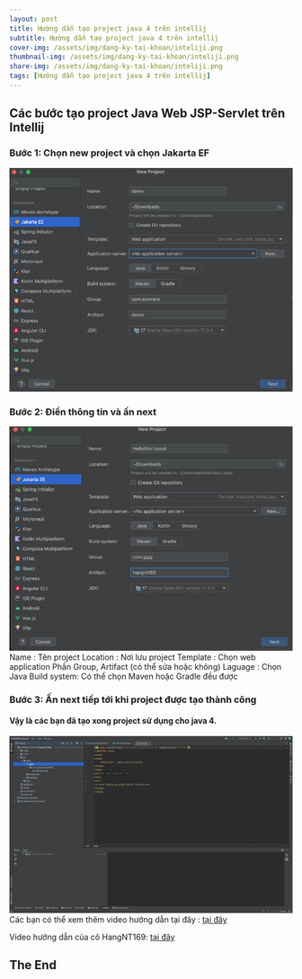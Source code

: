 ```yaml
---
layout: post
title: Hướng dẫn tạo project java 4 trên intellij 
subtitle: Hướng dẫn tạo project java 4 trên intellij
cover-img: /assets/img/dang-ky-tai-khoan/inteliji.png
thumbnail-img: /assets/img/dang-ky-tai-khoan/inteliji.png
share-img: /assets/img/dang-ky-tai-khoan/inteliji.png
tags: [Hướng dẫn tạo project java 4 trên intellij]
---
```


## Các bước tạo project Java Web JSP-Servlet trên Intellij
### Bước 1: Chọn new project và chọn Jakarta EF
![img_10.png](../assets/img/tao-project-java-4-inteliji/img_10.png)

### Bước 2: Điền thông tin và ấn next
![img_12.png](../assets/img/tao-project-java-4-inteliji/img_12.png)
Name : Tên project 
Location : Nơi lưu project 
Template : Chọn web application 
Phần Group, Artifact (có thể sửa hoặc không)
Laguage : Chọn Java 
Build system: Có thể chọn Maven hoặc Gradle đều được
### Bước 3: Ấn next tiếp tới khi project được tạo thành công

#### Vậy là các bạn đã tạo xong project sử dụng cho java 4.
![img_13.png](../assets/img/tao-project-java-4-inteliji/img_13.png)
<br/>
Các bạn có thể xem thêm video hướng dẫn tại đây : [tại đây](https://youtu.be/3JiWOF-KM5c)

Video hướng dẫn của cô HangNT169: [tại đây](https://www.youtube.com/watch?v=70Qpc0PO8sc&list=PLLoi_UNiyVQYnBexjr_F_EUPB76plrvzw&index=3)

## The End
